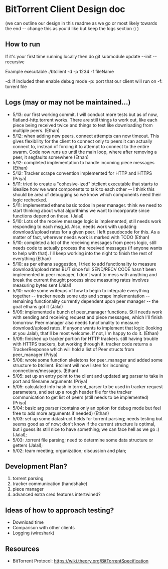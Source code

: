 # BitTorrent Client Design doc
(we can outline our design in this readme as we go or most likely towards the end -- change this as you'd like but keep the logs section :) )

## How to run
If it's your first time running locally then do 
git submodule update --init --recursive

Example executable
./btclient -d -p 1234 -f fileName
 
-d: if included then enable debug mode
-p: port that our client will run on
-f: torrent file


## Logs (may or may not be maintained...)

- 5/13: our first working commit. I will conduct more tests but as of now, flatland-http.torrent works. There are still things to work out, like each piece being received twice and things to test like downloading from multiple peers. (Ethan)
- 5/12: when adding new peers, connect attempts can now timeout. This gives flexibility for the client to connect only to peers it can actually connect to, instead of forcing it to attempt to connect to the entire swarm. Code now runs up until the main loop, where after removing a peer, it segfaults somewhere (Ethan)
- 5/12: completed implementation to handle incoming piece messages (Ethan)
- 5/12: Tracker scrape convention implemented for HTTP and HTTPS (Priya)
- 5/11: tried to create a "cohesive-ized" btclient executable that starts to idealize how we want components to talk to each other -- I think this should be area of debugging so we know which components need their logic rechecked.
- 5/11: implemented ethans basic todos in peer manager. think we need to start thinking about what algorithims we want to incorporate since functions depend on those. (Jalal)
- 5/10: Lots of the receive message logic is implemented, still needs work responding to each msg_id. Also, needs work with updating download/upload rates for a given peer. I left pseudocode for this. As a matter of fact, wherever needs work is marked with TODO (Ethan)
- 5/10: completed a lot of the receiving messages from peers logic, still needs code to actually process the received messages (if anyone wants to help with that). I'll keep working into the night to finish the rest of everything (Ethan)
- 5/10: as per ethans suggestion, I tried to add functionality to measure download/upload rates BUT since full SEND/RECV CODE hasn't been implemented in peer manager, I don't want to mess with anything and break the current thought process since measuring rates involves measuring bytes sent (Jalal)
- 5/10: wrote some writeups of how to begin to integrate everything together -- tracker needs some udp and scrape implementation -- remaining functionality currently dependent upon peer manager -- the goat ethans got it (Jalal)
- 5/09: implemented a bunch of peer_manager functions. Still needs work with sending and receiving request and piece messages, which I'll finish tomorrow. Peer manager
also needs functionality to measure download/upload rates. If anyone wants to implement that logic (looking at you Jalal), that'll be most welcome. If not, I'm happy to do it. (Ethan)
- 5/09: finished up tracker portion for HTTP trackers. still having trouble with
HTTPS trackers, but working through it. tracker code returns a TrackerResponse
which will hold a list of Peer structs from peer_manager (Priya)
- 5/06: wrote some function skeletons for peer_manager and added some structure to btclient. Btclient will now listen for incoming connections/messages. (Ethan)
- 5/05: set up an entry point to the client and updated arg parser to take in port and filename arguments (Priya)
- 5/05: calculated info hash in torrent_parser to be used in tracker request parameters, and set up a rough header file for the tracker
communication to get list of peers (still needs to be implemented) (Priya)
- 5/04: basic arg parser (contains only an option for debug mode but feel free to add more arguments if needed) (Ethan)
- 5/03: set up some datastruct fields for torrent parsing; needs testing but seems good as of now; don't know if the current structure is optimal, but i guess its still nice to have something; we can face hell as we go :) (Jalal);
- 5/03: .torrent file parsing; need to determine some data structure or getters (Jalal);
- 5/02: team meeting; organization; discussion and plan;


## Development Plan?

1) torrent parsing
2) tracker communication (handshake)
3) piece manager
4) advanced extra cred features intertwined?


## Ideas of how to approach testing?

  - Download time
  - Comparison with other clients
  - Logging (wireshark)


## Resources

- BitTorrent Protocol: https://wiki.theory.org/BitTorrentSpecification  



